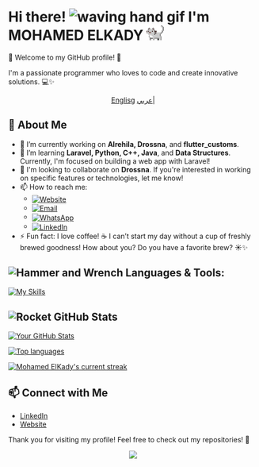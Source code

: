 # Hi there! <img src="https://user-images.githubusercontent.com/72663882/171687151-bb31c996-c9d2-49c8-b593-734946893b23.gif" alt="waving hand gif" aria-hidden="true" width="40" /> I'm MOHAMED ELKADY <a href="https://elmoparmg.com"><img src="cat.gif" width="35" alt="animated cat"/></a>

🌟 Welcome to my GitHub profile! 🎉

I'm a passionate programmer who loves to code and create innovative solutions. 💻✨

<p align="center">
  <a href="https://github.com/kady-x/kady-x/blob/main/README.md"><span>Englisg</span></a>
  <a href="https://github.com/kady-x/kady-x/blob/main/README_AR.md"><span>عربي</span></a>|
</p>

## 🌟 About Me

- 🔭 I’m currently working on **Alrehila, Drossna**, and **flutter_customs**.
- 🌱 I’m learning **Laravel, Python, C++, Java**, and **Data Structures**. Currently, I'm focused on building a web app with Laravel!
- 👯 I'm looking to collaborate on **Drossna**. If you're interested in working on specific features or technologies, let me know! 
- 📫 How to reach me: 
  - <a href="https://elmoparmg.com" title="Portfolio"><img alt="Website" src="https://img.shields.io/badge/website-f59042?style=for-the-badge&logo=About.me&logoColor=white" height="30" align="center"/></a>
  - <a href="mailto:mohamed@elmoparmg.com" title="Email"><img alt="Email" src="https://img.shields.io/badge/Gmail-D14836?style=for-the-badge&logo=gmail&logoColor=white" height="30" align="center"/></a>
  - <a href="https://wa.me/+201021207569" title="WhatsApp"><img alt="WhatsApp" src="https://img.shields.io/badge/WhatsApp-25D366?style=for-the-badge&logo=whatsapp&logoColor=white" height="30" align="center"/></a>
  - <a href="https://www.linkedin.com/in/kadyx/"><img alt="LinkedIn" src="https://img.shields.io/static/v1?message=LinkedIn&logo=linkedin&label=&color=0077B5&logoColor=white&style=for-the-badge" height="30" align="center"/></a>
- ⚡ Fun fact: I love coffee! ☕ I can’t start my day without a cup of freshly brewed goodness! How about you? Do you have a favorite brew? ☀️✨

## <img src="https://raw.githubusercontent.com/Tarikul-Islam-Anik/Animated-Fluent-Emojis/master/Emojis/Objects/Hammer%20and%20Wrench.png" alt="Hammer and Wrench" width="30" height="30" /> Languages & Tools:
[![My Skills](https://skillicons.dev/icons?i=html,css,js,dart,flutter,php,laravel,python,mysql,docker,mongodb,firebase,md,git,github,vscode,postman,stackoverflow&perline=15)](#)

## <img src="https://raw.githubusercontent.com/Tarikul-Islam-Anik/Animated-Fluent-Emojis/master/Emojis/Travel%20and%20places/Rocket.png" alt="Rocket" width="30" height="30" /> GitHub Stats

[![Your GitHub Stats](https://github-readme-stats.vercel.app/api?username=kady-x&count_private=true&show_icons=true&theme=radical)](#)

[![Top languages](https://github-readme-mwendwa.vercel.app/api/top-langs/?username=kady-x&count_private=true&show_icons=true&theme=radical)](#)

[![Mohamed ElKady's current streak](https://streak-stats.demolab.com/?user=kady-x&count_private=true&show_icons=true&theme=radical)](#)

## 📫 Connect with Me

- [LinkedIn](https://www.linkedin.com/in/kadyx/)
- [Website](https://www.elmoparmg.com)

Thank you for visiting my profile! Feel free to check out my repositories! 🌈

<p align="center">
     <img src="https://capsule-render.vercel.app/api?type=waving&color=gradient&height=150&section=footer"/>
</p>
